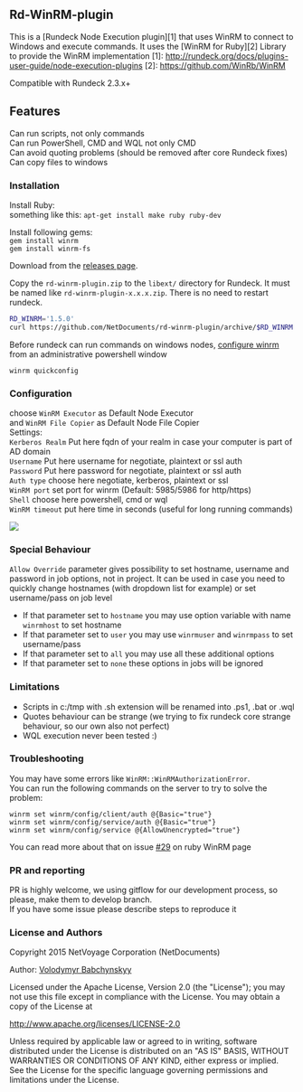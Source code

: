 ## Rd-WinRM-plugin
This is a [Rundeck Node Execution plugin][1] that uses WinRM to connect to Windows and execute commands. It uses the [WinRM for Ruby][2] Library to provide the WinRM implementation
[1]: http://rundeck.org/docs/plugins-user-guide/node-execution-plugins
[2]: https://github.com/WinRb/WinRM

Compatible with Rundeck 2.3.x+

## Features
Can run scripts, not only commands  
Can run PowerShell, CMD and WQL not only CMD  
Can avoid quoting problems (should be removed after core Rundeck fixes)  
Can copy files to windows  

### Installation

Install Ruby:  
something like this: `apt-get install make ruby ruby-dev`  

Install following gems:  
`gem install winrm`  
`gem install winrm-fs`  

Download from the [releases page](https://github.com/NetDocuments/rd-winrm-plugin/releases).

Copy the `rd-winrm-plugin.zip` to the `libext/` directory for Rundeck. It must be named like `rd-winrm-plugin-x.x.x.zip`. There is no need to restart rundeck.

```bash
RD_WINRM='1.5.0'
curl https://github.com/NetDocuments/rd-winrm-plugin/archive/$RD_WINRM.zip -o /var/lib/rundeck/libext/rd-winrm-plugin-$RD_WINRM.zip
```

Before rundeck can run commands on windows nodes, [configure winrm](https://technet.microsoft.com/en-us/magazine/ff700227.aspx) from an administrative powershell window

    winrm quickconfig


### Configuration
choose `WinRM Executor` as Default Node Executor  
and `WinRM File Copier` as Default Node File Copier   
Settings:  
`Kerberos Realm`  Put here fqdn of your realm in case your computer is part of AD domain  
`Username` Put here username for negotiate, plaintext or ssl auth  
`Password` Put here password for negotiate, plaintext or ssl auth  
`Auth type` choose here negotiate, kerberos, plaintext or ssl  
`WinRM port` set port for winrm (Default: 5985/5986 for http/https)  
`Shell` choose here powershell, cmd or wql  
`WinRM timeout` put here time in seconds (useful for long running commands)  

![](http://cl.ly/1S1D2C070Z1T/Screenshot%202016-01-05%2016.51.53.png)

### Special Behaviour
`Allow Override` parameter gives possibility to set hostname, username and password in job options, not in project. It can be used in case you need to quickly change hostnames (with dropdown list for example) or set username/pass on job level  

- If that parameter set to `hostname` you may use option variable with name `winrmhost` to set hostname
- If that parameter set to `user` you may use `winrmuser` and `winrmpass` to set username/pass
- If that parameter set to `all` you may use all these additional options
- If that parameter set to `none` these options in jobs will be ignored

### Limitations
- Scripts in c:/tmp with .sh extension will be renamed into .ps1, .bat or .wql
- Quotes behaviour can be strange (we trying to fix rundeck core strange behaviour, so our own also not perfect)
- WQL execution never been tested :)

### Troubleshooting
You may have some errors like ```WinRM::WinRMAuthorizationError```.  
You can run the following commands on the server to try to solve the problem:

```
winrm set winrm/config/client/auth @{Basic="true"}
winrm set winrm/config/service/auth @{Basic="true"}
winrm set winrm/config/service @{AllowUnencrypted="true"}
```
You can read more about that on issue [#29](https://github.com/WinRb/WinRM/issues/29) on ruby WinRM page

### PR and reporting
PR is highly welcome, we using gitflow for our development process, so please, make them to develop branch.  
If you have some issue please describe steps to reproduce it

### License and Authors
Copyright 2015 NetVoyage Corporation (NetDocuments)

Author: [Volodymyr Babchynskyy](https://github.com/vvchik)

Licensed under the Apache License, Version 2.0 (the "License");
you may not use this file except in compliance with the License. You may obtain a copy of the License at

http://www.apache.org/licenses/LICENSE-2.0

Unless required by applicable law or agreed to in writing, software distributed under the License
is distributed on an "AS IS" BASIS, WITHOUT WARRANTIES OR CONDITIONS OF ANY KIND,
either express or implied. See the License for the specific language governing permissions and limitations under the License.

